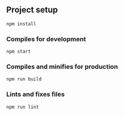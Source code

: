 ## Project setup
```
npm install
```

### Compiles for development
```
npm start
```

### Compiles and minifies for production
```
npm run build
```

### Lints and fixes files
```
npm run lint
```
